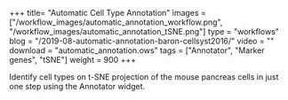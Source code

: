 +++
title= "Automatic Cell Type Annotation"
images =  ["/workflow_images/automatic_annotation_workflow.png", "/workflow_images/automatic_annotation_tSNE.png"]
type = "workflows"
blog =  "/2019-08-automatic-annotation-baron-cellsyst2016/"
video = ""
download = "automatic_annotation.ows"
tags = ["Annotator", "Marker genes",  "tSNE"]
weight = 900
+++

Identify cell types on t-SNE projection of the mouse pancreas cells in just one step using the Annotator widget.
